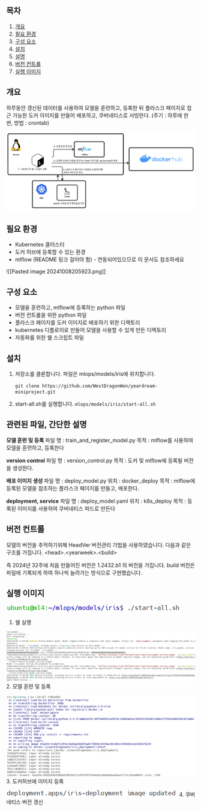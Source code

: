 ## 목차

1. [개요](#개요)
2. [필요 환경](#필요-환경)
3. [구성 요소](#구성-요소)
4. [설치](#설치)
6. [설명](#관련된-파일,-간단한-설명)
7. [버전 컨트롤](#버전-컨트롤)
8. [실행 이미지](#실행-이미지)



## 개요

하루동안 갱신된 데이터를 사용하여 모델을 훈련하고, 등록한 뒤 플라스크 페이지로 접근 가능한 도커 이미지를 만들어 배포하고, 쿠버네티스로 서빙한다. (주기 : 하루에 한 번, 방법 : crontab)

![alt text](image.png)


## 필요 환경

- Kubernetes 클러스터
- 도커 허브에 등록할 수 있는 환경
- mlflow (README 링크 걸어야 함) - 연동되어있으므로 이 문서도 참조하세요


![[Pasted image 20241008205923.png]]


## 구성 요소

- 모델을 훈련하고, mlflow에 등록하는 python 파일
- 버전 컨트롤을 위한 python 파일
- 플라스크 페이지를 도커 이미지로 배포하기 위한 디렉토리
- kubernetes 디플로이로 만들어 모델을 사용할 수 있게 만든 디렉토리
- 자동화를 위한 쉘 스크립트 파일


## 설치

1. 저장소를 클론합니다. 파일은 mlops/models/iris에 위치합니다.
    ```
    git clone https://github.com/WestDragonWon/yeardream-miniproject.git
    ```

2. start-all.sh를 실행합니다.
    `mlops/models/iris/start-all.sh`

## 관련된 파일, 간단한 설명

**모델 훈련 및 등록**
파일 명 : train_and_register_model.py
목적 : mlflow를 사용하여 모델을 훈련하고, 등록한다

**version control**
파일 명 : version_control.py
목적 : 도커 및 mlflow에 등록될 버전을 생성한다.

**배포 이미지 생성**
파일 명 : deploy_model.py
위치 : docker_deploy
목적 : mlflow에 등록된 모델을 참조하는 플라스크 페이지를 만들고, 배포한다.

**deployment, service**
파일 명 : deploy_model.yaml
위치 : k8s_deploy
목적 : 등록된 이미지를 사용하여 쿠버네티스 파드로 만든다

## 버전 컨트롤

모델의 버전을 추적하기위해 HeadVer 버전관리 기법을 사용하였습니다.
다음과 같은 구조를 가집니다.
\<head>.\<yearweek>.\<build>

즉 2024년 32주에 처음 만들어진 버전은
1.2432.b1 의 버전을 가집니다.
build 버전은 파일에 기록되게 하여 하나씩 늘려가는 방식으로 구현했습니다.

## 실행 이미지
![alt text](image-1.png)
1. 쉘 실행  

![alt text](image-2.png)
2. 모델 훈련 및 등록  

![alt text](image-3.png)
3. 도커허브에 이미지 등록

![alt text](image-4.png)
4. 쿠버네티스 버전 갱신

